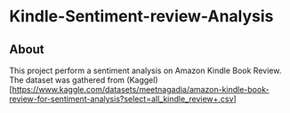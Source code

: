# Kindle-Sentiment-review-Analysis

## About 
This project perform a sentiment analysis on Amazon Kindle Book Review. The dataset was gathered from (Kaggel)[https://www.kaggle.com/datasets/meetnagadia/amazon-kindle-book-review-for-sentiment-analysis?select=all_kindle_review+.csv]
